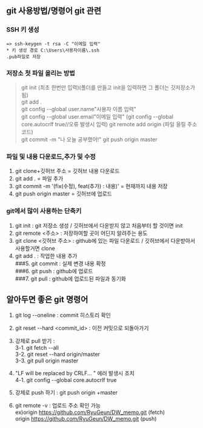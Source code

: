 ## git 사용방법/명령어 git 관련

### SSH 키 생성    
    => ssh-keygen -t rsa -C "이메일 입력"    
    * 키 생성 경로 C:\Users\사용자이름\.ssh   
    .pub파일로 저장  

### 저장소 첫 파일 올리는 방법 
>git init  (최초 한번만 입력)(폴더를 만들고 init을 입력하면 그 폴더는 깃저장소가 됨)    
>git add .  
>git config --global user.name"사용자 이름 입력"   
>git config --global user.email"이메일 입력" 
(git config --global core.autocrlf true//오류 발생시 입력) 
>git remote add origin (파일 올릴 주소 코드)    
>git commit -m "나 오늘 공부했어!" 
>git push origin master     


### 파일 및 내용 다운로드,추가 및 수정    
1. git clone+깃허브 주소  =   깃허브 내용 다운로드    
2. git add .   =   파일 추가    
3. git commit -m '(fix(수정), feat(추가) : 내용)'    =   현재까지 내용 저장   
4. git push origin master       =     깃허브에 업로드  


### git에서 많이 사용하는 단축키   
1. git init : git 저장소 생성 / 깃허브에서 다운받지 않고 처음부터 할 것이면 init
2. git remote <주소> : 저장하여할 곳이 어딘지 알려주는 용도   
3. git clone <깃허브 주소> : github에 있는 파일 다운로드 / 깃허브에서 다운받아서 사용할거면 clone    
4. git add . : 작업한 내용 추가    
###5. git commit : 실제 변경 내용 확정  
###6. git push : github에 업로드    
###7. git pull : github에 업로드된 파일과 동기화   


## 알아두면 좋은 git 명령어  
1. git log --oneline : commit 히스토리 확인  
2. git reset --hard <commit_id> : 이전 커밋으로 되돌아가기  
3.  강제로 pull 받기 :   
    3-1. git fetch --all   
    3-2. git reset --hard origin/master   
    3-3. git pull origin master

4. "LF will be replaced by CRLF... " 에러 발생시 조치    
    4-1. git config --global core.autocrlf true

5. 강제로 push 하기 : git push origin +master

6. git remote -v : 업로드 주소 확인 가능  
ex)origin  https://github.com/RyuGeun/DW_memo.git (fetch)  
   origin  https://github.com/RyuGeun/DW_memo.git (push)
